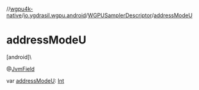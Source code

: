 //[wgpu4k-native](../../../index.md)/[io.ygdrasil.wgpu.android](../index.md)/[WGPUSamplerDescriptor](index.md)/[addressModeU](address-mode-u.md)

# addressModeU

[android]\

@[JvmField](https://kotlinlang.org/api/core/kotlin-stdlib/kotlin.jvm/-jvm-field/index.html)

var [addressModeU](address-mode-u.md): [Int](https://kotlinlang.org/api/core/kotlin-stdlib/kotlin/-int/index.html)
